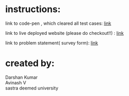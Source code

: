 # instructions:

link to code-pen , which cleared all test cases:
[link](https://codepen.io/darshan122003059/pen/rNjENRe)

link to live deployed website (please do checkout!!) :
[link]( https://lucid-bell-eeabfd.netlify.app)

link to problem statement( survey form): 
[link](https://www.freecodecamp.org/learn/responsive-web-design/responsive-web-design-projects/build-a-survey-form)

# created by:
Darshan Kumar<br>
Avinash V<br>
sastra deemed university
